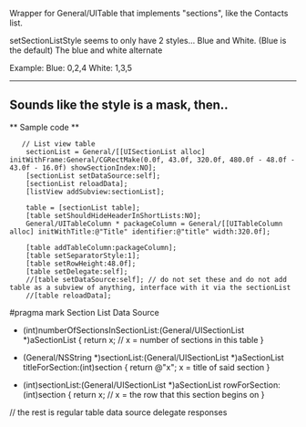 

Wrapper for General/UITable that implements "sections", like the Contacts list.

setSectionListStyle seems to only have 2 styles...
Blue and White. (Blue is the default)
The blue and white alternate

Example: 
Blue: 0,2,4
White: 1,3,5

----
Sounds like the style is a mask, then..
----

**
Sample code
**

    
       // List view table
        sectionList = General/[[UISectionList alloc] initWithFrame:General/CGRectMake(0.0f, 43.0f, 320.0f, 480.0f - 48.0f - 43.0f - 16.0f) showSectionIndex:NO];
        [sectionList setDataSource:self];
        [sectionList reloadData];
        [listView addSubview:sectionList];
        
        table = [sectionList table];
        [table setShouldHideHeaderInShortLists:NO];
        General/UITableColumn * packageColumn = General/[[UITableColumn alloc] initWithTitle:@"Title" identifier:@"title" width:320.0f];
        
        [table addTableColumn:packageColumn];
        [table setSeparatorStyle:1];
        [table setRowHeight:48.0f];
        [table setDelegate:self];
        //[table setDataSource:self]; // do not set these and do not add table as a subview of anything, interface with it via the sectionList
        //[table reloadData];
 
 
 
#pragma mark Section List Data Source
        
- (int)numberOfSectionsInSectionList:(General/UISectionList *)aSectionList {
        return x; // x = number of sections in this table
}
        
- (General/NSString *)sectionList:(General/UISectionList *)aSectionList titleForSection:(int)section {
        return @"x"; x = title of said section
}       
        
- (int)sectionList:(General/UISectionList *)aSectionList rowForSection:(int)section {
        return x; // x = the row that this section begins on
}
 
// the rest is regular table data source delegate responses

